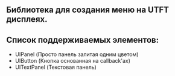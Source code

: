 ## Библиотека для создания меню на UTFT дисплеях.

## Список поддерживаемых элементов:
- UIPanel (Просто панель залитая одним цветом)
- UIButton (Кнопка основанная на callback'ах)
- UITextPanel (Текстовая панель)
